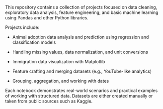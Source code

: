 This repository contains a collection of projects focused on data cleaning, exploratory data analysis, feature engineering, and basic machine learning using Pandas and other Python libraries.

Projects include:

* Animal adoption data analysis and prediction using regression and classification models

*  Handling missing values, data normalization, and unit conversions

* Immigration data visualization with Matplotlib

* Feature crafting and merging datasets (e.g., YouTube-like analytics)

* Grouping, aggregation, and working with dates

Each notebook demonstrates real-world scenarios and practical examples of working with structured data. Datasets are either created manually or taken from public sources such as Kaggle.
